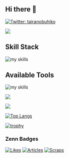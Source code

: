 ## Hi there 👋

[![Twitter: tairanobuhiko](https://img.shields.io/twitter/follow/tairanobuhiko?style=social)](https://twitter.com/tairanobuhiko)

[![](https://komarev.com/ghpvc/?username=tairanobuhiko&style=flat)](https://github.com/antonkomarev/github-profile-views-counter)

## Skill Stack
<img alt="my skills" src="https://skillicons.dev/icons?theme=light&perline=8&i=ruby,rails,js,ts,react,next,jquery,html,css,tailwind,linux,mysql,vite,vercel,supabase,java,spring,php,laravel,docker,cs,dotnet" />

## Available Tools
<img alt="my skills" src="https://skillicons.dev/icons?theme=light&perline=8&i=git,github,vscode,discord,notion,figma,apple,windows" />

![](https://github-profile-summary-cards.vercel.app/api/cards/profile-details?username=tairanobuhiko&theme=moltack)

![](https://github-readme-stats.vercel.app/api?username=tairanobuhiko&count_private=true&show_icons=true&theme=moltack)

[![Top Langs](https://github-readme-stats.vercel.app/api/top-langs/?username=tairanobuhiko&theme=moltack&layout=compact&langs_count=6)](https://github.com/anuraghazra/github-readme-stats)

[![trophy](https://github-profile-trophy.vercel.app/?username=tairanobuhiko&theme=discord)](https://github.com/ryo-ma/github-profile-trophy)

### Zenn Badges
[![Likes](https://badgen.org/img/zenn/no215/likes?style=plastic)](https://zenn.dev/no215)
[![Articles](https://badgen.org/img/zenn/no215/articles?style=plastic)](https://zenn.dev/no215)
[![Scraps](https://badgen.org/img/zenn/no215/scraps?style=plastic)](https://zenn.dev/no215?tab=scraps)

<!--
**tairanobuhiko/tairanobuhiko** is a ✨ _special_ ✨ repository because its `README.md` (this file) appears on your GitHub profile.

Here are some ideas to get you started:

- 🔭 I’m currently working on ...
- 🌱 I’m currently learning ...
- 👯 I’m looking to collaborate on ...
- 🤔 I’m looking for help with ...
- 💬 Ask me about ...
- 📫 How to reach me: ...
- 😄 Pronouns: ...
- ⚡ Fun fact: ...
-->
